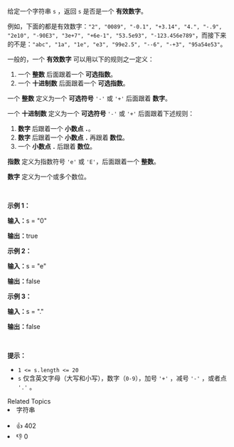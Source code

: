 <p>给定一个字符串&nbsp;<code>s</code>&nbsp;，返回&nbsp;<code>s</code>&nbsp;是否是一个 <strong>有效数字</strong>。</p>

<p>例如，下面的都是有效数字：<code>"2", "0089", "-0.1", "+3.14", "4.", "-.9", "2e10", "-90E3", "3e+7", "+6e-1", "53.5e93", "-123.456e789"</code>，而接下来的不是：<code>"abc", "1a", "1e", "e3", "99e2.5", "--6", "-+3", "95a54e53"</code>。</p>

<p>一般的，一个 <strong>有效数字</strong>&nbsp;可以用以下的规则之一定义：</p>

<ol> 
 <li>一个 <strong>整数</strong> 后面跟着一个 <strong>可选指数</strong>。</li> 
 <li>一个 <strong>十进制数</strong> 后面跟着一个&nbsp;<strong>可选指数</strong>。</li> 
</ol>

<p>一个 <strong>整数</strong> 定义为一个&nbsp;<strong>可选符号</strong>&nbsp;<code>'-'</code>&nbsp;或&nbsp;<code>'+'</code>&nbsp;后面跟着 <strong>数字</strong>。</p>

<p>一个 <strong>十进制数</strong>&nbsp;定义为一个&nbsp;<strong>可选符号&nbsp;</strong><code>'-'</code>&nbsp;或&nbsp;<code>'+'</code>&nbsp;后面跟着下述规则：</p>

<ol> 
 <li><strong>数字&nbsp;</strong>后跟着一个 <strong>小数点&nbsp;<code>.</code></strong>。</li> 
 <li><strong>数字&nbsp;</strong>后跟着一个 <strong>小数点&nbsp;<code>.</code>&nbsp;</strong>再跟着<strong> 数位</strong>。</li> 
 <li>一个 <strong>小数点&nbsp;<code>.</code>&nbsp;</strong>后跟着<strong> 数位</strong>。</li> 
</ol>

<p><strong>指数</strong> 定义为指数符号 <code>'e'</code> 或 <code>'E'</code>，后面跟着一个 <b>整数</b>。</p>

<p><strong>数字</strong>&nbsp;定义为一个或多个数位。</p>

<p>&nbsp;</p>

<p><strong class="example">示例 1：</strong></p>

<div class="example-block"> 
 <p><strong>输入：</strong><span class="example-io">s = "0"</span></p> 
</div>

<p><strong>输出：</strong><span class="example-io">true</span></p>

<p><strong class="example">示例 2：</strong></p>

<div class="example-block"> 
 <p><strong>输入：</strong><span class="example-io">s = "e"</span></p> 
</div>

<p><strong>输出：</strong><span class="example-io">false</span></p>

<p><strong class="example">示例 3：</strong></p>

<div class="example-block"> 
 <p><strong>输入：</strong><span class="example-io">s = "."</span></p> 
</div>

<p><strong>输出：</strong><span class="example-io">false</span></p>

<p>&nbsp;</p>

<p><strong>提示：</strong></p>

<ul> 
 <li><code>1 &lt;= s.length &lt;= 20</code></li> 
 <li><code>s</code> 仅含英文字母（大写和小写），数字（<code>0-9</code>），加号 <code>'+'</code> ，减号 <code>'-'</code> ，或者点 <code>'.'</code> 。</li> 
</ul>

<div><div>Related Topics</div><div><li>字符串</li></div></div><br><div><li>👍 402</li><li>👎 0</li></div>
